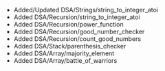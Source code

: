 - Added/Updated DSA/Strings/string_to_integer_atoi
- Added DSA/Recursion/string_to_integer_atoi
- Added DSA/Recursion/power_function
- Added DSA/Recursion/good_number_checker
- Added DSA/Recursion/count_good_numbers
- Added DSA/Stack/parenthesis_checker
- Added DSA/Array/majority_element
- Added DSA/Array/battle_of_warriors